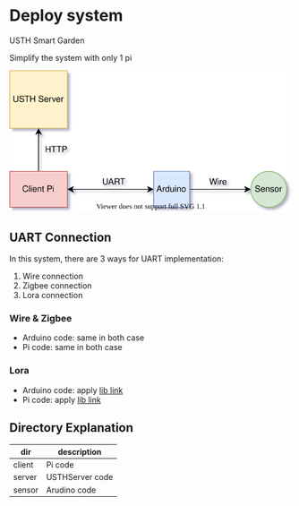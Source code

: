 # Deploy system
USTH Smart Garden

Simplify the system with only 1 pi

![Simplified Architect](image/simplified_architect.svg)

## UART Connection
In this system, there are 3 ways for UART implementation:

1. Wire connection
2. Zigbee connection
3. Lora connection

### Wire & Zigbee
- Arduino code: same in both case
- Pi code: same in both case

### Lora
- Arduino code: apply [lib link](https://wiki.seeedstudio.com/Grove_LoRa_Radio)
- Pi code: apply [lib link](https://github.com/erazor83/pyRFM)

## Directory Explanation
| dir | description |
|-----|-------------|
| client| Pi code |
| server| USTHServer code |
| sensor | Arudino code |
